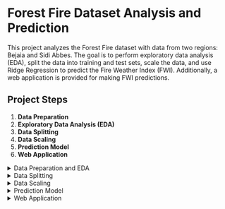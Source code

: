 # Forest Fire Dataset Analysis and Prediction

This project analyzes the Forest Fire dataset with data from two regions: Bejaia and Sidi Abbes. The goal is to perform exploratory data analysis (EDA), split the data into training and test sets, scale the data, and use Ridge Regression to predict the Fire Weather Index (FWI). Additionally, a web application is provided for making FWI predictions.

## Project Steps

1. **Data Preparation**
2. **Exploratory Data Analysis (EDA)**
3. **Data Splitting**
4. **Data Scaling**
5. **Prediction Model**
6. **Web Application**

<details>
<summary>Data Preparation and EDA</summary>

### Dataset Overview
The dataset used in this project is the Algerian Forest Fires Dataset, which contains data from two regions: Bejaia and Sidi Abbes. The dataset includes various meteorological and fire-related features.

### Steps for Data Preparation

1. **Loading the Data**: The dataset is loaded and initial exploration is performed.
2. **Handling Missing Values**: Missing values are identified and handled appropriately.
3. **Data Cleaning**: The dataset is cleaned by removing any unnecessary or duplicate data.
4. **Feature Engineering**: New features are created to enhance the dataset for better model performance.

### Exploratory Data Analysis (EDA)
EDA is performed to understand the dataset better. Visualizations such as histograms, pie charts, and heatmaps are created to analyze the distribution of data and correlations between features.

</details>

<details>
<summary>Data Splitting</summary>

The cleaned dataset is split into training and test sets. The target variable is FWI, and the features are the meteorological and fire-related parameters.

</details>

<details>
<summary>Data Scaling</summary>

`StandardScaler` from scikit-learn is used to scale the features for better model performance.

</details>

<details>
<summary>Prediction Model</summary>

Ridge Regression is used as the prediction model. The model is trained on the training data and evaluated on the test data. The performance metrics include Mean Absolute Error (MAE) and R² score.

</details>

<details>
<summary>Web Application</summary>

A web application is developed using Flask to provide a user interface for making FWI predictions. The user can input the feature values, and the application returns the predicted FWI.

### Running the Web Application

1. Navigate to the `webapp` directory.
2. Run the Flask application:
   ```bash
   python app.py
